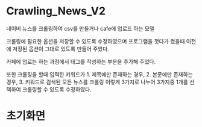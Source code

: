 # Crawling_News_V2

네이버 뉴스를 크롤링하여 csv를 만들거나 cafe에 업로드 하는 모델

크롤링에 필요한 옵션을 저장할 수 있도록 수정하였으며 프로그램을 껏다가 켰을때 이전에 저장된 옵션이 그대로 있도록 만들어 주었다.

카페에 업로는 하는 과정에서 태그를 작성하는 부분을 추가해 주었다.

또한 크롤링을 할때 입력한 키워드가 1. 제목에만 존재하는 경우, 2. 본문에만 존재하는 경우, 3. 키워드로 검색된 모든 뉴스를 크롤링
이렇게 3가지로 나누어 3가지중 1개를 선택하여 크롤링할 수 있도록 수정하였다.

# 초기화면
